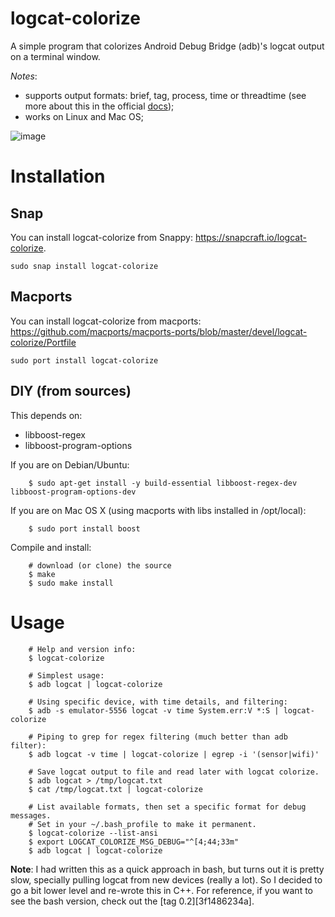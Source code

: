 # logcat-colorize

A simple program that colorizes Android Debug Bridge (adb)'s logcat output on a terminal window.

*Notes*:

  - supports output formats: brief, tag, process, time or threadtime (see more about this in the official [docs][1]);
  - works on Linux and Mac OS;

![image][2]

# Installation

## Snap

You can install logcat-colorize from Snappy: https://snapcraft.io/logcat-colorize.

    sudo snap install logcat-colorize

## Macports

You can install logcat-colorize from macports: https://github.com/macports/macports-ports/blob/master/devel/logcat-colorize/Portfile

    sudo port install logcat-colorize

## DIY (from sources)

This depends on:

  * libboost-regex
  * libboost-program-options

If you are on Debian/Ubuntu:
    
        $ sudo apt-get install -y build-essential libboost-regex-dev libboost-program-options-dev

If you are on Mac OS X (using macports with libs installed in /opt/local):

        $ sudo port install boost

Compile and install:

        # download (or clone) the source
        $ make
        $ sudo make install

# Usage

        # Help and version info:
        $ logcat-colorize
        
        # Simplest usage:
        $ adb logcat | logcat-colorize
        
        # Using specific device, with time details, and filtering:
        $ adb -s emulator-5556 logcat -v time System.err:V *:S | logcat-colorize
        
        # Piping to grep for regex filtering (much better than adb filter):
        $ adb logcat -v time | logcat-colorize | egrep -i '(sensor|wifi)'

        # Save logcat output to file and read later with logcat colorize.
        $ adb logcat > /tmp/logcat.txt
        $ cat /tmp/logcat.txt | logcat-colorize
        
        # List available formats, then set a specific format for debug messages.
        # Set in your ~/.bash_profile to make it permanent.
        $ logcat-colorize --list-ansi
        $ export LOGCAT_COLORIZE_MSG_DEBUG="^[4;44;33m"
        $ adb logcat | logcat-colorize

**Note**: I had written this as a quick approach in bash, but turns out it is pretty slow, specially pulling logcat from new devices (really a lot). So I decided to go a bit lower level and re-wrote this in C++. For reference, if you want to see the bash version, check out the [tag 0.2][3f1486234a].


[1]: http://developer.android.com/tools/debugging/debugging-log.html#outputFormat
[2]: https://github.com/carlonluca/logcat-colorize/blob/master/extras/shot.png
